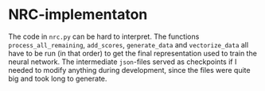 # NRC-implementaton

The code in `nrc.py` can be hard to interpret. The functions `process_all_remaining`, `add_scores`, `generate_data` and `vectorize_data` all have to be run (in that order) to get the final representation used to train the neural network. The intermediate `json`-files served as checkpoints if I needed to modify anything during development, since the files were quite big and took long to generate.
